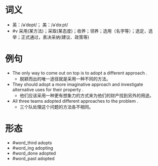 # 词义
- 英：/əˈdɒpt/； 美：/əˈdɑːpt/
- #v 采用(某方法)；采取(某态度)；收养；领养；选用（名字等）；选定，选举；正式通过，表决采纳(建议、政策等)
# 例句
- The only way to come out on top is to adopt a different approach .
	- 脱颖而出的唯一途径就是采用一种不同的方法。
- They should adopt a more imaginative approach and investigate alternative uses for their property .
	- 他们应该采用一种更有想象力的方式来为他们的财产找到另外的用途。
- All three teams adopted different approaches to the problem .
	- 三个队处理这个问题的方法各不相同。
# 形态
- #word_third adopts
- #word_ing adopting
- #word_done adopted
- #word_past adopted
